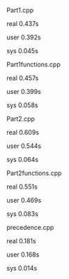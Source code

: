 Part1.cpp

real 0.437s

user 0.392s

sys 0.045s

Part1functions.cpp

real 0.457s

user 0.399s

sys 0.058s

Part2.cpp

real 0.609s

user 0.544s

sys 0.064s

Part2functions.cpp

real 0.551s

user 0.469s

sys 0.083s

precedence.cpp

real 0.181s

user 0.168s

sys 0.014s